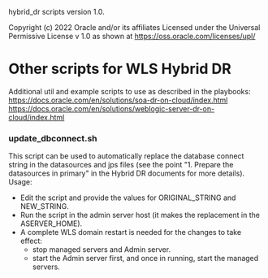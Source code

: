 hybrid_dr scripts version 1.0.

Copyright (c) 2022 Oracle and/or its affiliates
Licensed under the Universal Permissive License v 1.0 as shown at https://oss.oracle.com/licenses/upl/

Other scripts for WLS Hybrid DR
===================================
Additional util and example scripts to use as described in the playbooks:  
https://docs.oracle.com/en/solutions/soa-dr-on-cloud/index.html  
https://docs.oracle.com/en/solutions/weblogic-server-dr-on-cloud/index.html  

### update_dbconnect.sh
This script can be used to automatically replace the database connect string in the datasources and jps files (see the point
"1.	Prepare the datasources in primary" in the Hybrid DR documents for more details).
Usage:
- Edit the script and provide the values for ORIGINAL_STRING and NEW_STRING.
- Run the script in the admin server host (it makes the replacement in the ASERVER_HOME).
- A complete WLS domain restart is needed for the changes to take effect: 
    - stop managed servers and Admin server.
    - start the Admin server first, and once in running, start the managed servers.

